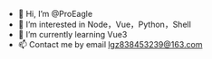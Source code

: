 - 👋 Hi, I’m @ProEagle
- 👀 I’m interested in Node，Vue，Python，Shell
- 🌱 I’m currently learning Vue3
- 📫 Contact me by email lgz838453239@163.com

<!---
ProEagle/ProEagle is a ✨ special ✨ repository because its `README.md` (this file) appears on your GitHub profile.
You can click the Preview link to take a look at your changes.
--->
